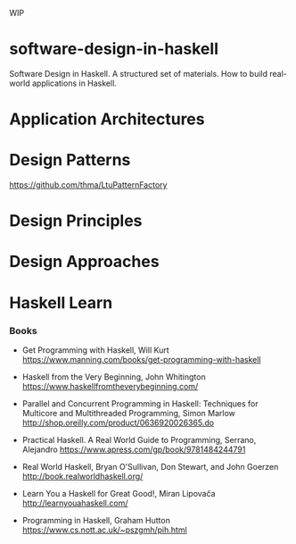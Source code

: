 WIP

# software-design-in-haskell
Software Design in Haskell. A structured set of materials. How to build real-world applications in Haskell.



# Application Architectures

# Design Patterns
https://github.com/thma/LtuPatternFactory

# Design Principles

# Design Approaches

# Haskell Learn
### Books


- Get Programming with Haskell, Will Kurt
  https://www.manning.com/books/get-programming-with-haskell

- Haskell from the Very Beginning, John Whitington
  https://www.haskellfromtheverybeginning.com/

- Parallel and Concurrent Programming in Haskell: Techniques for Multicore and Multithreaded Programming, Simon Marlow
  http://shop.oreilly.com/product/0636920026365.do

- Practical Haskell. A Real World Guide to Programming, Serrano, Alejandro
  https://www.apress.com/gp/book/9781484244791

- Real World Haskell, Bryan O'Sullivan, Don Stewart, and John Goerzen
  http://book.realworldhaskell.org/

- Learn You a Haskell for Great Good!, Miran Lipovača
  http://learnyouahaskell.com/

- Programming in Haskell, Graham Hutton
  https://www.cs.nott.ac.uk/~pszgmh/pih.html
